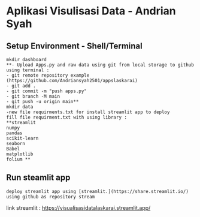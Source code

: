 # Aplikasi Visulisasi Data - Andrian Syah

## Setup Environment - Shell/Terminal 
```
mkdir dashboard
**- Upload Apps.py and raw data using git from local storage to github 
using terminal :
- git remote repository example (https://github.com/Andriansyah2501/appslaskarai)
- git add .
- git commit -m "push apps.py"
- git branch -M main
- git push -u origin main**
mkdir data
-new file requirments.txt for install streamlit app to deploy
fill file requirment.txt with using library :
**streamlit
numpy
pandas
scikit-learn
seaborn
Babel
matplotlib
folium **

```

## Run steamlit app
```
deploy streamlit app using [streamlit.](https://share.streamlit.io/)
using github as repository stream
```

link streamlit : https://visualisasidatalaskarai.streamlit.app/
